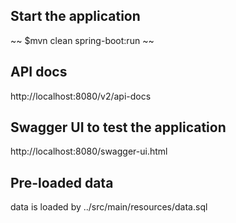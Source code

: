 ## Start the application
~~
$mvn clean spring-boot:run
~~

## API docs
http://localhost:8080/v2/api-docs

## Swagger UI to test the application
http://localhost:8080/swagger-ui.html

## Pre-loaded data
data is loaded by ../src/main/resources/data.sql
